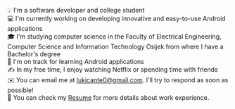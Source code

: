 💡  I'm a software developer and college student<br />
💻  I'm currently working on developing innovative and easy-to-use Android applications  <br />
🎓  I'm studying computer science in the Faculty of Electrical Engineering, Computer Science and Information Technology Osijek from where I have a Bachelor's degree<br />
🌱  I'm on track for learning Android applications<br />
✍️   In my free time, I enjoy watching Netflix or spending time with friends<br />
✉️   You can email me at lukicante0@gmail.com. I'll try to respond as soon as possible!<br />
📄  You can check my [Resume](https://drive.google.com/file/d/1i_hTSjo4-x3Vnjm9Hxst-SWtJeo2dT7A/view?usp=sharing) for more details about work experience.
